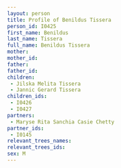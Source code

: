 ```yaml
---
layout: person
title: Profile of Benildus Tissera
person_id: I0425
first_name: Benildus
last_name: Tissera
full_name: Benildus Tissera
mother: 
mother_id: 
father: 
father_id: 
children:
 - Jilska Melita Tissera
 - Jannic Gerard Tissera
children_ids:
 - I0426
 - I0427
partners:
 - Maryse Rita Sanchia Casie Chetty
partner_ids:
 - I0145
relevant_trees_names:
relevant_trees_ids:
sex: M
---
```


